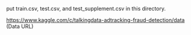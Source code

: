 put train.csv, test.csv, and test_supplement.csv in this directory.

https://www.kaggle.com/c/talkingdata-adtracking-fraud-detection/data (Data URL)
